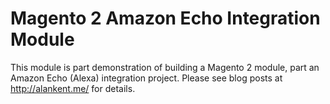 # Magento 2 Amazon Echo Integration Module

This module is part demonstration of building a Magento 2 module, part an Amazon Echo (Alexa) integration project.
Please see blog posts at http://alankent.me/ for details.
